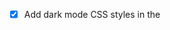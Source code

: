 -   [x] Add dark mode CSS styles in the <style> section of app.blade.php
-   [x] Add theme toggle button in the navbar next to the Biaya Operasional menu item
-   [x] Add theme toggle button in the offcanvas menu next to the Biaya Operasional menu item
-   [x] Add JavaScript for theme toggle functionality, including localStorage persistence
-   [ ] Test the dark/light mode toggle in the UI
